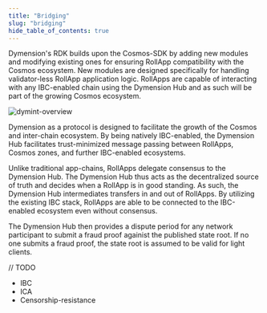 ```yaml
---
title: "Bridging"
slug: "bridging"
hide_table_of_contents: true
---
```


Dymension's RDK builds upon the Cosmos-SDK by adding new modules and modifying existing ones for ensuring RollApp compatibility with the Cosmos ecosystem. New modules are designed specifically for handling validator-less RollApp application logic. RollApps are capable of interacting with any IBC-enabled chain using the Dymension Hub and as such will be part of the growing Cosmos ecosystem.

<div class="image-container-secondary">
    <img class="image--primary" src={require('../images/ibc-bridging.png').default} alt="dymint-overview" />
</div>

Dymension as a protocol is designed to facilitate the growth of the Cosmos and inter-chain ecosystem. By being natively IBC-enabled, the Dymension Hub facilitates trust-minimized message passing between RollApps, Cosmos zones, and further IBC-enabled ecosystems.

Unlike traditional app-chains, RollApps delegate consensus to the Dymension Hub. The Dymension Hub thus acts as the decentralized source of truth and decides when a RollApp is in good standing. As such, the Dymension Hub intermediates transfers in and out of RollApps. By utilizing the existing IBC stack, RollApps are able to be connected to the IBC-enabled ecosystem even without consensus.

The Dymension Hub then provides a dispute period for any network participant to submit a fraud proof againist the published state root. If no one submits a fraud proof, the state root is assumed to be valid for light clients.

// TODO

-   IBC
-   ICA
-   Censorship-resistance
